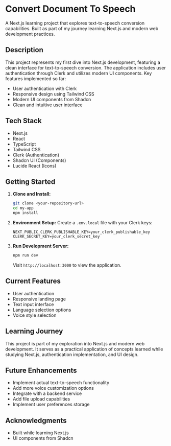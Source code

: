# Convert Document To Speech

A Next.js learning project that explores text-to-speech conversion capabilities. Built as part of my journey learning Next.js and modern web development practices.

## Description

This project represents my first dive into Next.js development, featuring a clean interface for text-to-speech conversion. The application includes user authentication through Clerk and utilizes modern UI components. Key features implemented so far:

- User authentication with Clerk
- Responsive design using Tailwind CSS
- Modern UI components from Shadcn
- Clean and intuitive user interface

## Tech Stack

- Next.js
- React
- TypeScript
- Tailwind CSS
- Clerk (Authentication)
- Shadcn UI (Components)
- Lucide React (Icons)

## Getting Started

1. **Clone and Install:**
    ```bash
    git clone <your-repository-url>
    cd my-app
    npm install
    ```

2. **Environment Setup:**
    Create a `.env.local` file with your Clerk keys:
    ```
    NEXT_PUBLIC_CLERK_PUBLISHABLE_KEY=your_clerk_publishable_key
    CLERK_SECRET_KEY=your_clerk_secret_key
    ```

3. **Run Development Server:**
    ```bash
    npm run dev
    ```
    Visit `http://localhost:3000` to view the application.

## Current Features

- User authentication
- Responsive landing page
- Text input interface
- Language selection options
- Voice style selection

## Learning Journey

This project is part of my exploration into Next.js and modern web development. It serves as a practical application of concepts learned while studying Next.js, authentication implementation, and UI design.

## Future Enhancements

- Implement actual text-to-speech functionality
- Add more voice customization options
- Integrate with a backend service
- Add file upload capabilities
- Implement user preferences storage

## Acknowledgments

- Built while learning Next.js
- UI components from Shadcn
